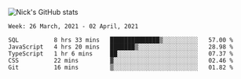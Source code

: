 ![Nick's GitHub stats](https://github-readme-stats.vercel.app/api?username=nickdark&theme=vue&show_icons=true)


<!--START_SECTION:waka-->
```text
Week: 26 March, 2021 - 02 April, 2021

SQL          8 hrs 33 mins   ██████████████▒░░░░░░░░░░   57.00 % 
JavaScript   4 hrs 20 mins   ███████▒░░░░░░░░░░░░░░░░░   28.98 % 
TypeScript   1 hr 6 mins     ██░░░░░░░░░░░░░░░░░░░░░░░   07.37 % 
CSS          22 mins         ▓░░░░░░░░░░░░░░░░░░░░░░░░   02.46 % 
Git          16 mins         ▒░░░░░░░░░░░░░░░░░░░░░░░░   01.82 % 
```
<!--END_SECTION:waka-->

<!--
**nickdark/nickdark** is a ✨ _special_ ✨ repository because its `README.md` (this file) appears on your GitHub profile.

Here are some ideas to get you started:

- 🔭 I’m currently working on ...
- 🌱 I’m currently learning ...
- 👯 I’m looking to collaborate on ...
- 🤔 I’m looking for help with ...
- 💬 Ask me about ...
- 📫 How to reach me: ...
- 😄 Pronouns: ...
- ⚡ Fun fact: ...
-->
